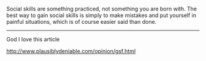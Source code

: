 Social skills are something practiced, not something you are born with. The best way to gain social skills is simply to make mistakes and put yourself in painful situations, which is of course easier said than done.

----

God I love this article

http://www.plausiblydeniable.com/opinion/gsf.html

